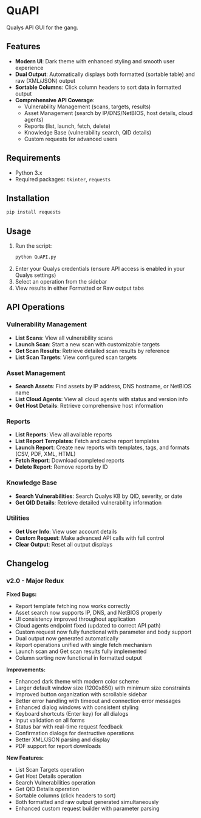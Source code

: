 # QuAPI
Qualys API GUI for the gang.

## Features
- **Modern UI**: Dark theme with enhanced styling and smooth user experience
- **Dual Output**: Automatically displays both formatted (sortable table) and raw (XML/JSON) output
- **Sortable Columns**: Click column headers to sort data in formatted output
- **Comprehensive API Coverage**:
  - Vulnerability Management (scans, targets, results)
  - Asset Management (search by IP/DNS/NetBIOS, host details, cloud agents)
  - Reports (list, launch, fetch, delete)
  - Knowledge Base (vulnerability search, QID details)
  - Custom requests for advanced users

## Requirements
- Python 3.x
- Required packages: `tkinter`, `requests`

## Installation
```bash
pip install requests
```

## Usage
1. Run the script:
   ```bash
   python QuAPI.py
   ```
2. Enter your Qualys credentials (ensure API access is enabled in your Qualys settings)
3. Select an operation from the sidebar
4. View results in either Formatted or Raw output tabs

## API Operations

### Vulnerability Management
- **List Scans**: View all vulnerability scans
- **Launch Scan**: Start a new scan with customizable targets
- **Get Scan Results**: Retrieve detailed scan results by reference
- **List Scan Targets**: View configured scan targets

### Asset Management
- **Search Assets**: Find assets by IP address, DNS hostname, or NetBIOS name
- **List Cloud Agents**: View all cloud agents with status and version info
- **Get Host Details**: Retrieve comprehensive host information

### Reports
- **List Reports**: View all available reports
- **List Report Templates**: Fetch and cache report templates
- **Launch Report**: Create new reports with templates, tags, and formats (CSV, PDF, XML, HTML)
- **Fetch Report**: Download completed reports
- **Delete Report**: Remove reports by ID

### Knowledge Base
- **Search Vulnerabilities**: Search Qualys KB by QID, severity, or date
- **Get QID Details**: Retrieve detailed vulnerability information

### Utilities
- **Get User Info**: View user account details
- **Custom Request**: Make advanced API calls with full control
- **Clear Output**: Reset all output displays

## Changelog

### v2.0 - Major Redux
**Fixed Bugs:**
- Report template fetching now works correctly
- Asset search now supports IP, DNS, and NetBIOS properly
- UI consistency improved throughout application
- Cloud agents endpoint fixed (updated to correct API path)
- Custom request now fully functional with parameter and body support
- Dual output now generated automatically
- Report operations unified with single fetch mechanism
- Launch scan and Get scan results fully implemented
- Column sorting now functional in formatted output

**Improvements:**
- Enhanced dark theme with modern color scheme
- Larger default window size (1200x850) with minimum size constraints
- Improved button organization with scrollable sidebar
- Better error handling with timeout and connection error messages
- Enhanced dialog windows with consistent styling
- Keyboard shortcuts (Enter key) for all dialogs
- Input validation on all forms
- Status bar with real-time request feedback
- Confirmation dialogs for destructive operations
- Better XML/JSON parsing and display
- PDF support for report downloads

**New Features:**
- List Scan Targets operation
- Get Host Details operation
- Search Vulnerabilities operation
- Get QID Details operation
- Sortable columns (click headers to sort)
- Both formatted and raw output generated simultaneously
- Enhanced custom request builder with parameter parsing 